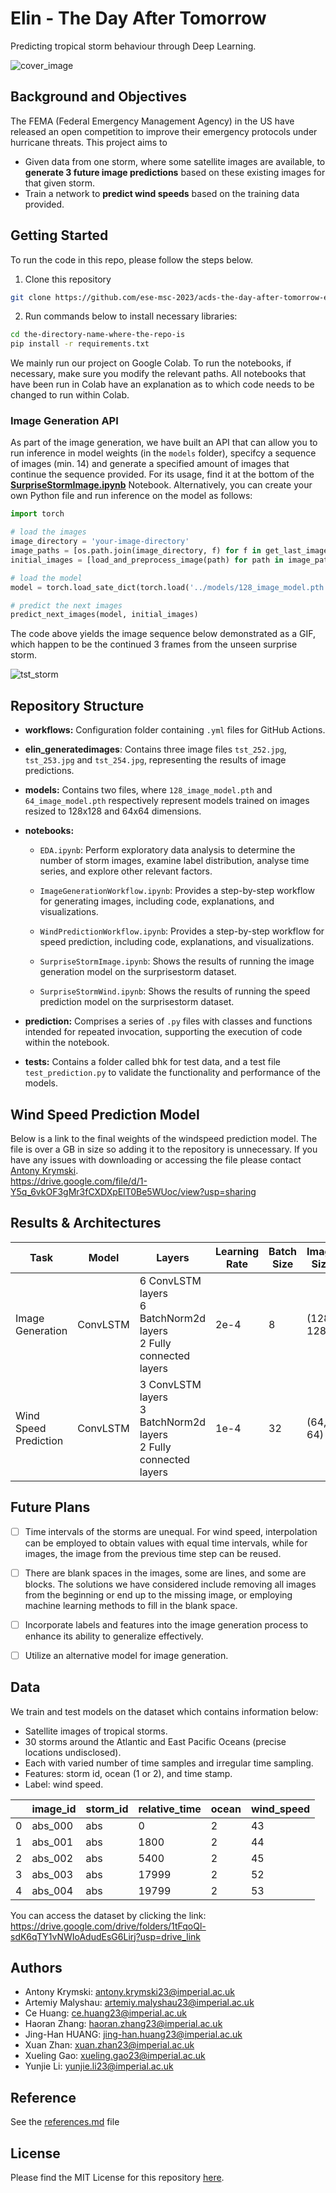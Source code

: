 # Elin - The Day After Tomorrow

Predicting tropical storm behaviour through Deep Learning.

![cover_image](https://drive.google.com/uc?export=view&id=1EEZ4J-i4xY8xImuRZ6p2J1VFeHXaLtWq)

## Background and Objectives

The FEMA (Federal Emergency Management Agency) in the US have released an open competition to improve their emergency protocols under hurricane threats.​ This project aims to 

* Given data from one storm, where some satellite images are available, to **generate 3 future image predictions** based on these existing images for that given storm.
* Train a network to **predict wind speeds** based on the training data provided.

## Getting Started

To run the code in this repo, please follow the steps below.

1. Clone this repository

```bash
git clone https://github.com/ese-msc-2023/acds-the-day-after-tomorrow-elin.git
```

2. Run commands below to install necessary libraries:

```bash
cd the-directory-name-where-the-repo-is
pip install -r requirements.txt
```

We mainly run our project on Google Colab. To run the notebooks, if necessary, make sure you modify the relevant paths. All notebooks that have been run in Colab have an explanation as to which code needs to be changed to run within Colab. 

### Image Generation API
As part of the image generation, we have built an API that can allow you to run inference in model weights (in the `models` folder), specifcy a sequence of images (min. 14) and generate a specified amount of images that continue the sequence provided. For its usage, find it at the bottom of the **[SurpriseStormImage.ipynb](https://github.com/ese-msc-2023/acds-the-day-after-tomorrow-elin/blob/main/notebooks/SurpriseStormImage.ipynb)** Notebook. Alternatively, you can create your own Python file and run inference on the model as follows:

```python
import torch

# load the images
image_directory = 'your-image-directory'
image_paths = [os.path.join(image_directory, f) for f in get_last_images(image_directory)]
initial_images = [load_and_preprocess_image(path) for path in image_paths]

# load the model
model = torch.load_sate_dict(torch.load('../models/128_image_model.pth'))

# predict the next images
predict_next_images(model, initial_images)
```
The code above yields the image sequence below demonstrated as a GIF, which happen to be the continued 3 frames from the unseen surprise storm.

![tst_storm](https://github.com/ese-msc-2023/acds-the-day-after-tomorrow-elin/assets/142490406/67a13234-da91-4b3f-b288-9f8b02515bda)

## Repository Structure
- **workflows:** Configuration folder containing `.yml` files for GitHub Actions.

- **elin_generatedimages**: Contains three image files `tst_252.jpg`, `tst_253.jpg` and `tst_254.jpg`, representing the results of image predictions.

- **models:** Contains two files, where `128_image_model.pth` and `64_image_model.pth` respectively represent models trained on images resized to 128x128 and 64x64 dimensions.

- **notebooks:**

  - `EDA.ipynb`: Perform exploratory data analysis to determine the number of storm images, examine label distribution, analyse time series, and explore other relevant factors.

  - `ImageGenerationWorkflow.ipynb`: Provides a step-by-step workflow for generating images, including code, explanations, and visualizations.

  - `WindPredictionWorkflow.ipynb`: Provides a step-by-step workflow for speed prediction, including code, explanations, and visualizations.

  - `SurpriseStormImage.ipynb`: Shows the results of running the image generation model on the surprisestorm dataset.

  - `SurpriseStormWind.ipynb`: Shows the results of running the speed prediction model on the surprisestorm dataset.

- **prediction:** Comprises a series of `.py` files with classes and functions intended for repeated invocation, supporting the execution of code within the notebook.

- **tests:** Contains a folder called bhk for test data, and a test file `test_prediction.py` to validate the functionality and performance of the models.

## Wind Speed Prediction Model
Below is a link to the final weights of the windspeed prediction model. The file is over a GB in size so adding it to the repository is unnecessary. If you have any issues with downloading or accessing the file please contact [Antony Krymski](#Authors).<br>
https://drive.google.com/file/d/1-Y5q_6vkOF3gMr3fCXDXpElT0Be5WUoc/view?usp=sharing

## Results & Architectures

| Task                   | Model    | Layers | Learning Rate | Batch Size |  Image Size | Loss Function   |
|------------------------|----------|--------|---------------|------------| ------------- |-----------------|
| Image Generation       | ConvLSTM | 6 ConvLSTM layers<br>6 BatchNorm2d layers<br>2 Fully connected layers       |  2e-4         | 8          |(128, 128) | BCE Loss         |
| Wind Speed Prediction  | ConvLSTM | 3 ConvLSTM layers<br>3 BatchNorm2d layers<br>2 Fully connected layers       |     1e-4          |  32          | (64, 64) | MSE Loss               |


## Future Plans

- [ ] Time intervals of the storms are unequal. For wind speed, interpolation can be employed to obtain values with equal time intervals, while for images, the image from the previous time step can be reused.
     
- [ ] There are blank spaces in the images, some are lines, and some are blocks. The solutions we have considered include removing all images from the beginning or end up to the missing image, or employing machine learning methods to fill in the blank space.

- [ ] Incorporate labels and features into the image generation process to enhance its ability to generalize effectively.

- [ ] Utilize an alternative model for image generation.
      

## Data
We train and test models on the dataset which contains information below:

- Satellite images of tropical storms​.
- 30 storms around the Atlantic and East Pacific Oceans (precise locations undisclosed)​.
- Each with varied number of time samples and irregular time sampling.​
- Features: storm id, ocean (1 or 2), and time stamp.​
- Label: wind speed.

|    | image_id | storm_id | relative_time | ocean | wind_speed |
| -- | -------- | -------- | ------------- | ----- | ---------- |
| 0  | abs_000  | abs      | 0             | 2     | 43         |
| 1  | abs_001  | abs      | 1800          | 2     | 44         |
| 2  | abs_002  | abs      | 5400          | 2     | 45         |
| 3  | abs_003  | abs      | 17999         | 2     | 52         |
| 4  | abs_004  | abs      | 19799         | 2     | 53         |

You can access the dataset by clicking the link: https://drive.google.com/drive/folders/1tFqoQl-sdK6qTY1vNWIoAdudEsG6Lirj?usp=drive_link

## Authors
- Antony Krymski: antony.krymski23@imperial.ac.uk
- Artemiy Malyshau: artemiy.malyshau23@imperial.ac.uk
- Ce Huang: ce.huang23@imperial.ac.uk
- Haoran Zhang: haoran.zhang23@imperial.ac.uk
- Jing-Han HUANG: jing-han.huang23@imperial.ac.uk
- Xuan Zhan: xuan.zhan23@imperial.ac.uk
- Xueling Gao: xueling.gao23@imperial.ac.uk
- Yunjie Li: yunjie.li23@imperial.ac.uk

## Reference
See the [references.md](https://github.com/ese-msc-2023/acds-the-day-after-tomorrow-elin/blob/main/references.md) file

## License
Please find the MIT License for this repository [here](https://github.com/ese-msc-2023/acds-the-day-after-tomorrow-elin?tab=MIT-1-ov-file).
